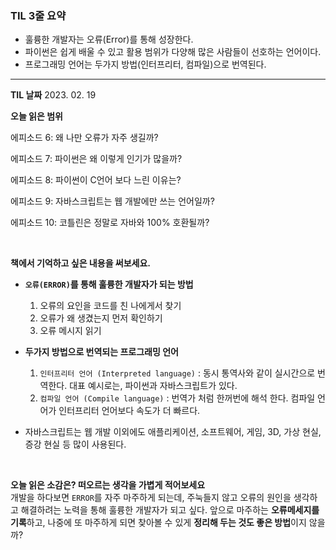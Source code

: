 ### TIL 3줄 요약

- 훌륭한 개발자는 오류(Error)를 통해 성장한다.
- 파이썬은 쉽게 배울 수 있고 활용 범위가 다양해 많은 사람들이 선호하는 언어이다.
- 프로그래밍 언어는 두가지 방법(인터프리터, 컴파일)으로 번역된다.

---

**TIL 날짜** 2023. 02. 19

**오늘 읽은 범위**

에피소드 6: 왜 나만 오류가 자주 생길까?

에피소드 7: 파이썬은 왜 이렇게 인기가 많을까?

에피소드 8: 파이썬이 C언어 보다 느린 이유는?

에피소드 9: 자바스크립트는 웹 개발에만 쓰는 언어일까?

에피소드 10: 코틀린은 정말로 자바와 100% 호환될까?

<br>

**책에서 기억하고 싶은 내용을 써보세요.**

- **`오류(ERROR)`를 통해 훌륭한 개발자가 되는 방법**

  1. 오류의 요인을 코드를 친 나에게서 찾기
  2. 오류가 왜 생겼는지 먼저 확인하기
  3. 오류 메시지 읽기

- **두가지 방법으로 번역되는 프로그래밍 언어**

  1. `인터프리터 언어 (Interpreted language)` : 동시 통역사와 같이 실시간으로 번역한다. 대표 예시로는, 파이썬과 자바스크립트가 있다.
  2. `컴파일 언어 (Compile language)` : 번역가 처럼 한꺼번에 해석 한다. 컴파일 언어가 인터프리터 언어보다 속도가 더 빠르다.

- 자바스크립트는 웹 개발 이외에도 애플리케이션, 소프트웨어, 게임, 3D, 가상 현실, 증강 현실 등 많이 사용된다.

<br>

**오늘 읽은 소감은? 떠오르는 생각을 가볍게 적어보세요**
<br>
개발을 하다보면 `ERROR`를 자주 마주하게 되는데, 주눅들지 않고 오류의 원인을 생각하고 해결하려는 노력을 통해 훌륭한 개발자가 되고 싶다. 앞으로 마주하는 **오류메세지를 기록**하고, 나중에 또 마주하게 되면 찾아볼 수 있게 **정리해 두는 것도 좋은 방법**이지 않을까?
